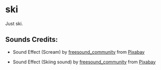 # ski
Just ski.


## Sounds Credits:

- Sound Effect (Scream) by [freesound_community](https://pixabay.com/users/freesound_community-46691455/?utm_source=link-attribution&utm_medium=referral&utm_campaign=music&utm_content=45657) from [Pixabay](https://pixabay.com//?utm_source=link-attribution&utm_medium=referral&utm_campaign=music&utm_content=45657)

- Sound Effect (Skiing sound) by [freesound_community](https://pixabay.com/users/freesound_community-46691455/?utm_source=link-attribution&utm_medium=referral&utm_campaign=music&utm_content=67717) from [Pixabay](https://pixabay.com//?utm_source=link-attribution&utm_medium=referral&utm_campaign=music&utm_content=67717)